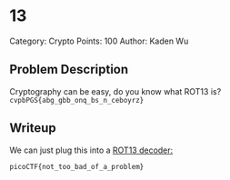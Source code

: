 # 13
Category: Crypto
Points: 100
Author: Kaden Wu
## Problem Description
Cryptography can be easy, do you know what ROT13 is? `cvpbPGS{abg_gbb_onq_bs_n_ceboyrz}`
## Writeup
We can just plug this into a [ROT13 decoder:](https://rot13.com)

`picoCTF{not_too_bad_of_a_problem}`
